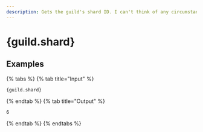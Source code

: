 ```yaml
---
description: Gets the guild's shard ID. I can't think of any circumstance where you would need this.
---
```

# {guild.shard}
## Examples
{% tabs %}
{% tab title="Input" %}
```text
{guild.shard}
```
{% endtab %}
{% tab title="Output" %}
```text
6
```
{% endtab %}
{% endtabs %}